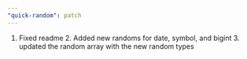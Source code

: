 ```yaml
---
"quick-random": patch
---
```


1. Fixed readme 2. Added new randoms for date, symbol, and bigint 3. updated the random array with the new random types
